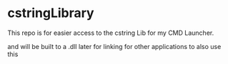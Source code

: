 cstringLibrary
==============

This repo is for easier access to the cstring Lib for my CMD Launcher.

and will be built to a .dll later for linking for other applications to also use this
